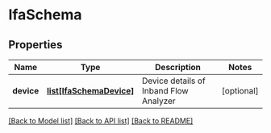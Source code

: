 # IfaSchema

## Properties
Name | Type | Description | Notes
------------ | ------------- | ------------- | -------------
**device** | [**list[IfaSchemaDevice]**](IfaSchemaDevice.md) | Device details of Inband Flow Analyzer | [optional] 

[[Back to Model list]](../README.md#documentation-for-models) [[Back to API list]](../README.md#documentation-for-api-endpoints) [[Back to README]](../README.md)


